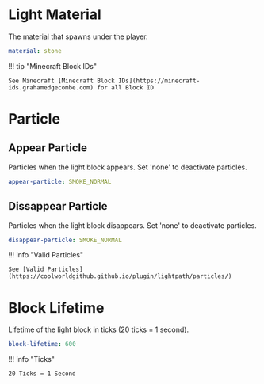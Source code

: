 # Light Material

The material that spawns under the player.

```yml
material: stone
```

!!! tip "Minecraft Block IDs"

    See Minecraft [Minecraft Block IDs](https://minecraft-ids.grahamedgecombe.com) for all Block ID

# Particle

## Appear Particle

Particles when the light block appears. Set 'none' to deactivate particles.

```yml
appear-particle: SMOKE_NORMAL
```

## Dissappear Particle 
Particles when the light block disappears. Set 'none' to deactivate particles.

```yml
disappear-particle: SMOKE_NORMAL
```

!!! info "Valid Particles"

    See [Valid Particles](https://coolworldgithub.github.io/plugin/lightpath/particles/)

# Block Lifetime

Lifetime of the light block in ticks (20 ticks = 1 second).

```yml
block-lifetime: 600
```

!!! info "Ticks"

    20 Ticks = 1 Second
